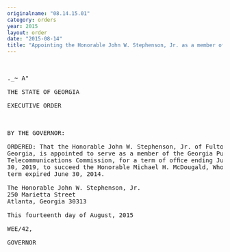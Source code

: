 ```yaml
---
originalname: "08.14.15.01"
category: orders
year: 2015
layout: order
date: "2015-08-14"
title: "Appointing the Honorable John W. Stephenson, Jr. as a member of the Georgia Public Telecommunications Commission"
---
```

<pre>
    

._~ A"

THE STATE OF GEORGIA

EXECUTIVE ORDER

 

BY THE GOVERNOR:

ORDERED: That the Honorable John W. Stephenson, Jr. of Fulton County,
Georgia, is appointed to serve as a member of the Georgia Public
Telecommunications Commission, for a term of ofﬁce ending June
30, 2019, to succeed the Honorable Michael H. McDougald, Whose
term expired June 30, 2014.

The Honorable John W. Stephenson, Jr.
250 Marietta Street
Atlanta, Georgia 30313

This fourteenth day of August, 2015

WEE/42,

GOVERNOR

 

</pre>
